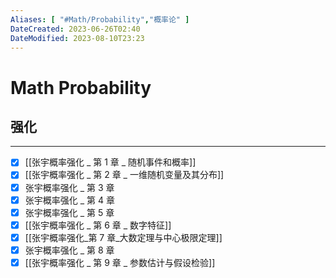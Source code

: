 ```yaml
---
Aliases: [ "#Math/Probability","概率论" ]
DateCreated: 2023-06-26T02:40
DateModified: 2023-08-10T23:23
---
```

# Math Probability

## 强化
---
- [x] [[张宇概率强化 _ 第 1 章 _ 随机事件和概率]]
- [x] [[张宇概率强化 _ 第 2 章 _ 一维随机变量及其分布]]
- [x] 张宇概率强化 _ 第 3 章
- [x] 张宇概率强化 _ 第 4 章
- [x] 张宇概率强化 _ 第 5 章
- [x] [[张宇概率强化 _ 第 6 章 _ 数字特征]]
- [x] [[张宇概率强化_第 7 章_大数定理与中心极限定理]]
- [x] 张宇概率强化 _ 第 8 章
- [x] [[张宇概率强化 _ 第 9 章 _ 参数估计与假设检验]]
